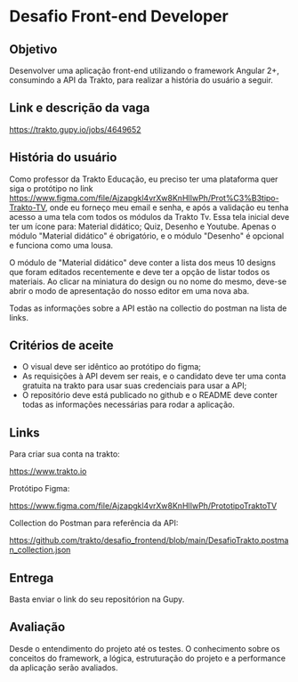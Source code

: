 # Desafio Front-end Developer

## Objetivo

Desenvolver uma aplicação front-end utilizando o framework Angular 2+, consumindo a API da Trakto, para realizar a história do usuário a seguir.

## Link e descrição da vaga

https://trakto.gupy.io/jobs/4649652

## História do usuário

Como professor da Trakto Educação, eu preciso ter uma plataforma quer siga o protótipo no link https://www.figma.com/file/Ajzapgkl4vrXw8KnHlIwPh/Prot%C3%B3tipo-Trakto-TV, onde eu forneço meu email e senha, e após a validação eu tenha acesso a uma tela com todos os módulos da Trakto Tv. Essa tela inicial deve ter um ícone para: Material didático; Quiz, Desenho e Youtube. Apenas o módulo "Material didático" é obrigatório, e o módulo "Desenho" é opcional e funciona como uma lousa.

O módulo de "Material didático" deve conter a lista dos meus 10 designs que foram editados recentemente e deve ter a opção de listar todos os materiais. Ao clicar na miniatura do design ou no nome do mesmo, deve-se abrir o modo de apresentação do nosso editor em uma nova aba.

Todas as informações sobre a API estão na collectio do postman na lista de links.

## Critérios de aceite

- O visual deve ser idêntico ao protótipo do figma;
- As requisições à API devem ser reais, e o candidato deve ter uma conta gratuita na trakto para usar suas credenciais para usar a API;
- O repositório deve está publicado no github e o README deve conter todas as informações necessárias para rodar a aplicação.

## Links

Para criar sua conta na trakto:

https://www.trakto.io 

Protótipo Figma:

https://www.figma.com/file/Ajzapgkl4vrXw8KnHlIwPh/PrototipoTraktoTV

Collection do Postman para referência da API:

https://github.com/trakto/desafio_frontend/blob/main/DesafioTrakto.postman_collection.json

## Entrega

Basta enviar o link do seu repositórion na Gupy.

## Avaliação

Desde o entendimento do projeto até os testes. O conhecimento sobre os conceitos do framework, a lógica, estruturação do projeto e a performance da aplicação serão avaliados.